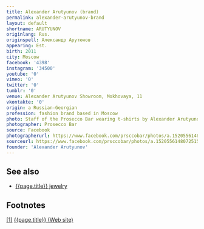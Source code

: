 ```yaml
---
title: Alexander Arutyunov (brand)
permalink: alexander-arutyunov-brand
layout: default
shortname: ARUTYUNOV
originlang: Rus.
originspell: Александр Арутюнов
appearing: Est.
birth: 2011
city: Moscow
facebook: '4398'
instagram: '34500'
youtube: '0'
vimeo: '0'
twitter: '0'
tumblr: '0'
venue: Alexander Arutyunov Showroom, Mokhovaya, 11
vkontakte: '0'
origin: a Russian-Georgian
profession: fashion brand based in Moscow
photo: Staff of the Prosecco Bar wearing t-shirts by Alexander Arutyunov
photographer: Prosecco Bar
source: Facebook
photographerurl: https://www.facebook.com/prsccobar/photos/a.1520556148072515/1679327238862071/?type=3&theater
sourceurl: https://www.facebook.com/prsccobar/photos/a.1520556148072515/1679327238862071/?type=3&theater
founder: 'Alexander Arutyunov'
---
```



## See also

+ [{{page.title}} jewelry](alexander-arutyunov-jewelry)

## Footnotes

[[1]](#a1) <span id="f1"></span> [{{page.title}} (Web site)](http://alexanderarutyunov.ru/en/history)
